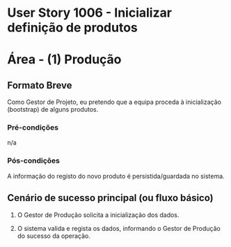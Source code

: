 # User Story 1006 - Inicializar definição de produtos 



# Área - (1) Produção



## Formato Breve 

Como Gestor de Projeto, eu pretendo que a equipa proceda à inicialização (bootstrap) de alguns produtos.

### Pré-condições 

n/a

### Pós-condições 

A informação do registo do novo produto é persistida/guardada no sistema. 

## Cenário de sucesso principal (ou fluxo básico) 

1. O Gestor de Produção solicita a inicialização dos dados.

4. O sistema valida e regista os dados, informando o Gestor de Produção do sucesso da operação.